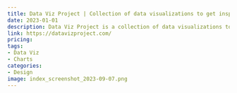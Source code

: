 ```yaml
---
title: Data Viz Project | Collection of data visualizations to get inspired and find the right type
date: 2023-01-01
description: Data Viz Project is a collection of data visualizations to inspire and inform, with examples of different types of charts, graphs, and diagrams.
link: https://datavizproject.com/
pricing: 
tags: 
- Data Viz
- Charts
categories: 
- Design 
image: index_screenshot_2023-09-07.png
---
```


